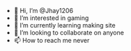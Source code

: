 - 👋 Hi, I’m @Jhay1206
- 👀 I’m interested in gaming
- 🌱 I’m currently learning making site
- 💞️ I’m looking to collaborate on anyone 
- 📫 How to reach me never

<!---
Jhay1206/Jhay1206 is a ✨ special ✨ repository because its `README.md` (this file) appears on your GitHub profile.
You can click the Preview link to take a look at your changes.
--->
